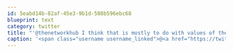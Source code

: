 ```yaml
---
id: 5eabd14b-82af-45e3-9b1d-508b596ebc68
blueprint: text
category: twitter
title: "'@thenetworkhub I think that is mostly to do with values of the people who come into those types of situations"
caption: '<span class="username username_linked">@<a href="https://twitter.com/thenetworkhub" title="The Network Hub">thenetworkhub</a></span> I think that is mostly to do with values of the people who come into those types of situations'
---
```

